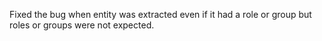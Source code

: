 Fixed the bug when entity was extracted even
if it had a role or group but roles or groups were not expected.
